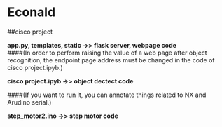 # Econald

##cisco project

**app.py, templates, static ->> flask server, webpage code** <br>
####(In order to perform raising the value of a web page after object recognition, the endpoint page address must be changed in the code of cisco project.ipyb.)




**cisco project.ipyb ->> object dectect code** <br>

####(If you want to run it, you can annotate things related to NX and Arudino serial.)



**step_motor2.ino ->> step motor code** <br>

